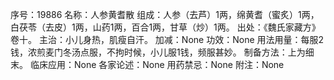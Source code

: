 序号：19886
名称：人参黄耆散
组成：人参（去芦）1两，绵黄耆（蜜炙）1两，白茯苓（去皮）1两，山药1两，百合1两，甘草（炒）1两。
出处：《魏氏家藏方》卷十。
主治：小儿身热，肌瘦自汗。
加减：None
功效：None
用法用量：每服2钱，浓煎麦门冬汤点服，不拘时候，小儿服1钱，频服甚妙。
制备方法：上为细末。
临床应用：None
各家论述：None
用药禁忌：None
附注：None
